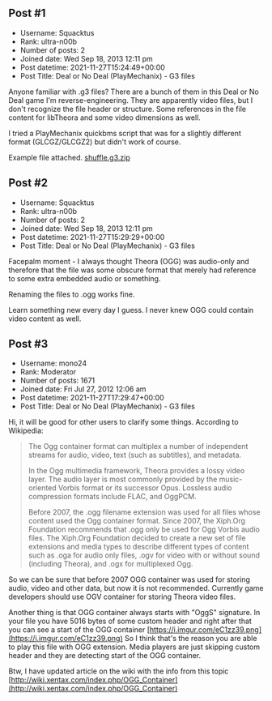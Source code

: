 ## Post #1
- Username: Squacktus
- Rank: ultra-n00b
- Number of posts: 2
- Joined date: Wed Sep 18, 2013 12:11 pm
- Post datetime: 2021-11-27T15:24:49+00:00
- Post Title: Deal or No Deal (PlayMechanix) - G3 files

Anyone familiar with .g3 files? There are a bunch of them in this Deal or No Deal game I'm reverse-engineering. They are apparently video files, but I don't recognize the file header or structure. Some references in the file content for libTheora and some video dimensions as well.

I tried a PlayMechanix quickbms script that was for a slightly different format (GLCGZ/GLCGZ2) but didn't work of course.

Example file attached.
[shuffle.g3.zip](https://xentaxbackup.github.io/file/21299_shuffle.g3.zip)
## Post #2
- Username: Squacktus
- Rank: ultra-n00b
- Number of posts: 2
- Joined date: Wed Sep 18, 2013 12:11 pm
- Post datetime: 2021-11-27T15:29:29+00:00
- Post Title: Deal or No Deal (PlayMechanix) - G3 files

Facepalm moment - I always thought Theora (OGG) was audio-only and therefore that the file was some obscure format that merely had reference to some extra embedded audio or something.

Renaming the files to .ogg works fine.

Learn something new every day I guess. I never knew OGG could contain video content as well.
## Post #3
- Username: mono24
- Rank: Moderator
- Number of posts: 1671
- Joined date: Fri Jul 27, 2012 12:06 am
- Post datetime: 2021-11-27T17:29:47+00:00
- Post Title: Deal or No Deal (PlayMechanix) - G3 files

Hi, it will be good for other users to clarify some things. According to Wikipedia:

> The Ogg container format can multiplex a number of independent streams for audio, video, text (such as subtitles), and metadata.
>
> 
>
> In the Ogg multimedia framework, Theora provides a lossy video layer. The audio layer is most commonly provided by the music-oriented Vorbis format or its successor Opus. Lossless audio compression formats include FLAC, and OggPCM.
>
> 
>
> Before 2007, the .ogg filename extension was used for all files whose content used the Ogg container format. Since 2007, the Xiph.Org Foundation recommends that .ogg only be used for Ogg Vorbis audio files. The Xiph.Org Foundation decided to create a new set of file extensions and media types to describe different types of content such as .oga for audio only files, .ogv for video with or without sound (including Theora), and .ogx for multiplexed Ogg.

So we can be sure that before 2007 OGG container was used for storing audio, video and other data, but now it is not recommended.
Currently game developers should use OGV container for storing Theora video files.

Another thing is that OGG container always starts with "OggS" signature. In your file you have 5016 bytes of some custom header and right after that you can see a start of the OGG container [https://i.imgur.com/eC1zz39.png](https://i.imgur.com/eC1zz39.png)
So I think that's the reason you are able to play this file with OGG extension. Media players are just skipping custom header and they are detecting start of the OGG container.


Btw, I have updated article on the wiki with the info from this topic
[http://wiki.xentax.com/index.php/OGG_Container](http://wiki.xentax.com/index.php/OGG_Container)
